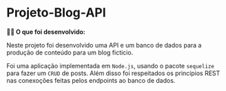 # Projeto-Blog-API
<summary><strong>👨‍💻 O que foi desenvolvido:</strong></summary>

  Neste projeto foi desenvolvido uma API e um banco de dados para a produção de conteúdo para um blog ficticio. 

  Foi uma aplicação implementada em `Node.js`, usando o pacote `sequelize` para fazer um `CRUD` de posts. Além disso foi respeitados os princípios REST nas conexoções feitas pelos endpoints ao banco de dados.
<br />